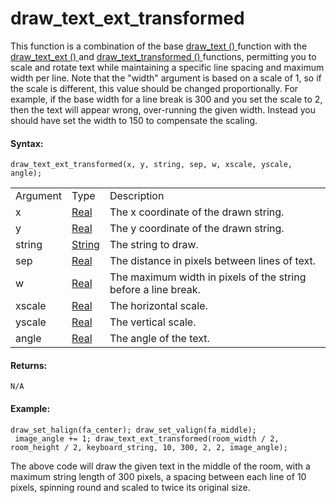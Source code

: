 # draw_text_ext_transformed

This function is a combination of the base [ draw_text ()
](draw_text) function with the [ draw_text_ext ()
](draw_text_ext) and [ draw_text_transformed ()
](draw_text_transformed) functions, permitting you to scale and
rotate text while maintaining a specific line spacing and maximum width
per line. Note that the "width" argument is based on a scale of 1, so if
the scale is different, this value should be changed proportionally. For
example, if the base width for a line break is 300 and you set the scale
to 2, then the text will appear wrong, over-running the given width.
Instead you should have set the width to 150 to compensate the scaling.

#### Syntax:

``` gml
draw_text_ext_transformed(x, y, string, sep, w, xscale, yscale, angle);
```

|          |                                                                           |                                                                |
|----------|---------------------------------------------------------------------------|----------------------------------------------------------------|
| Argument | Type                                                                      | Description                                                    |
| x        |  [Real](../../../../../GameMaker_Language/GML_Overview/Data_Types)    | The x coordinate of the drawn string.                          |
| y        |  [Real](../../../../../GameMaker_Language/GML_Overview/Data_Types)    | The y coordinate of the drawn string.                          |
| string   |  [String](../../../../../GameMaker_Language/GML_Overview/Data_Types)  | The string to draw.                                            |
| sep      |  [Real](../../../../../GameMaker_Language/GML_Overview/Data_Types)    | The distance in pixels between lines of text.                  |
| w        |  [Real](../../../../../GameMaker_Language/GML_Overview/Data_Types)    | The maximum width in pixels of the string before a line break. |
| xscale   |  [Real](../../../../../GameMaker_Language/GML_Overview/Data_Types)    | The horizontal scale.                                          |
| yscale   |  [Real](../../../../../GameMaker_Language/GML_Overview/Data_Types)    | The vertical scale.                                            |
| angle    |  [Real](../../../../../GameMaker_Language/GML_Overview/Data_Types)    | The angle of the text.                                         |

#### Returns:

``` gml
N/A
```

#### Example:

``` gml
draw_set_halign(fa_center); draw_set_valign(fa_middle);
 image_angle += 1; draw_text_ext_transformed(room_width / 2, room_height / 2, keyboard_string, 10, 300, 2, 2, image_angle);
```

The above code will draw the given text in the middle of the room, with
a maximum string length of 300 pixels, a spacing between each line of 10
pixels, spinning round and scaled to twice its original size.
